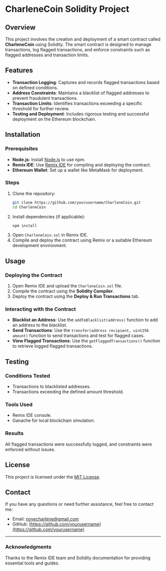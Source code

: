 # CharleneCoin Solidity Project

## Overview
This project involves the creation and deployment of a smart contract called **CharleneCoin** using Solidity. The smart contract is designed to manage transactions, log flagged transactions, and enforce constraints such as flagged addresses and transaction limits.

## Features
- **Transaction Logging**: Captures and records flagged transactions based on defined conditions.
- **Address Constraints**: Maintains a blacklist of flagged addresses to prevent fraudulent transactions.
- **Transaction Limits**: Identifies transactions exceeding a specific threshold for further review.
- **Testing and Deployment**: Includes rigorous testing and successful deployment on the Ethereum blockchain.


## Installation

### Prerequisites
- **Node.js**: Install [Node.js](https://nodejs.org/) to use npm.
- **Remix IDE**: Use [Remix IDE](https://remix.ethereum.org/) for compiling and deploying the contract.
- **Ethereum Wallet**: Set up a wallet like MetaMask for deployment.

### Steps
1. Clone the repository:
   ```bash
   git clone https://github.com/yourusername/CharleneCoin.git
   cd CharleneCoin
   ```
2. Install dependencies (if applicable):
   ```bash
   npm install
   ```
3. Open `CharleneCoin.sol` in Remix IDE.
4. Compile and deploy the contract using Remix or a suitable Ethereum development environment.

## Usage

### Deploying the Contract
1. Open Remix IDE and upload the `CharleneCoin.sol` file.
2. Compile the contract using the **Solidity Compiler**.
3. Deploy the contract using the **Deploy & Run Transactions** tab.

### Interacting with the Contract
- **Blacklist an Address**:
  Use the `addToBlacklist(address)` function to add an address to the blacklist.
- **Send Transactions**:
  Use the `transfer(address recipient, uint256 amount)` function to send transactions and test for flagged cases.
- **View Flagged Transactions**:
  Use the `getFlaggedTransactions()` function to retrieve logged flagged transactions.

## Testing

### Conditions Tested
- Transactions to blacklisted addresses.
- Transactions exceeding the defined amount threshold.

### Tools Used
- Remix IDE console.
- Ganache for local blockchain simulation.

### Results
All flagged transactions were successfully logged, and constraints were enforced without issues.

## License
This project is licensed under the [MIT License](LICENSE).

## Contact
If you have any questions or need further assistance, feel free to contact me:
- Email: [noyecharlene@gmail.com](mailto:noyecharlene@gmail.com)
- GitHub: [https://github.com/yourusername](https://github.com/yourusername)

---

### Acknowledgments
Thanks to the Remix IDE team and Solidity documentation for providing essential tools and guides.
